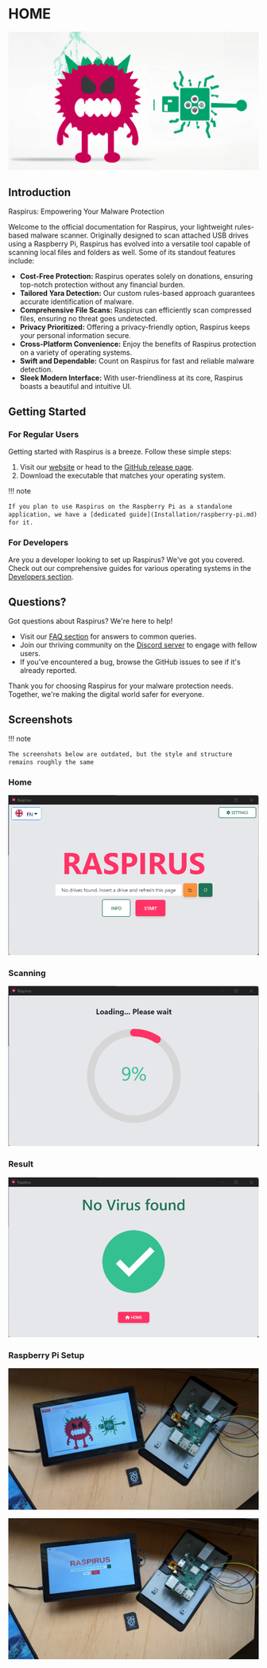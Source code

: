 # HOME

![Full banner logo](../img/banner_logo.png)

## Introduction

Raspirus: Empowering Your Malware Protection

Welcome to the official documentation for Raspirus, your lightweight rules-based malware scanner. Originally designed to scan attached USB drives using a Raspberry Pi, Raspirus has evolved into a versatile tool capable of scanning local files and folders as well. Some of its standout features include:

- **Cost-Free Protection:** Raspirus operates solely on donations, ensuring top-notch protection without any financial burden.
- **Tailored Yara Detection:** Our custom rules-based approach guarantees accurate identification of malware.
- **Comprehensive File Scans:** Raspirus can efficiently scan compressed files, ensuring no threat goes undetected.
- **Privacy Prioritized:** Offering a privacy-friendly option, Raspirus keeps your personal information secure.
- **Cross-Platform Convenience:** Enjoy the benefits of Raspirus protection on a variety of operating systems.
- **Swift and Dependable:** Count on Raspirus for fast and reliable malware detection.
- **Sleek Modern Interface:** With user-friendliness at its core, Raspirus boasts a beautiful and intuitive UI.

## Getting Started

### For Regular Users

Getting started with Raspirus is a breeze. Follow these simple steps:

1. Visit our [website](https://raspirus.deno.dev) or head to the [GitHub release page](https://github.com/Raspirus/Raspirus/releases/latest).
2. Download the executable that matches your operating system.

!!! note

    If you plan to use Raspirus on the Raspberry Pi as a standalone application, we have a [dedicated guide](Installation/raspberry-pi.md) for it.


### For Developers

Are you a developer looking to set up Raspirus? We've got you covered. Check out our comprehensive guides for various operating systems in the [Developers section](Developers/index.md).

## Questions?

Got questions about Raspirus? We're here to help!

- Visit our [FAQ section](faq.md) for answers to common queries.
- Join our thriving community on the [Discord server](https://discord.gg/Vx7fW9PA8B) to engage with fellow users.
- If you've encountered a bug, browse the GitHub issues to see if it's already reported.

Thank you for choosing Raspirus for your malware protection needs. Together, we're making the digital world safer for everyone.

## Screenshots

!!! note

    The screenshots below are outdated, but the style and structure remains roughly the same

### Home
![Screenshot of Home page](../img/screenshots/home.png)

### Scanning
![Screenshot of scanning process](../img/screenshots/scanning.png)

### Result
![Screenshot of positive result](../img/screenshots/result.png)

### Raspberry Pi Setup
![Screenshot of Home page on Raspberry Pi](../img/screenshots/Rpihomesetup.jpg)

![Screenshot of Raspberry Pi setup](../img/screenshots/Rpisetup.jpg)